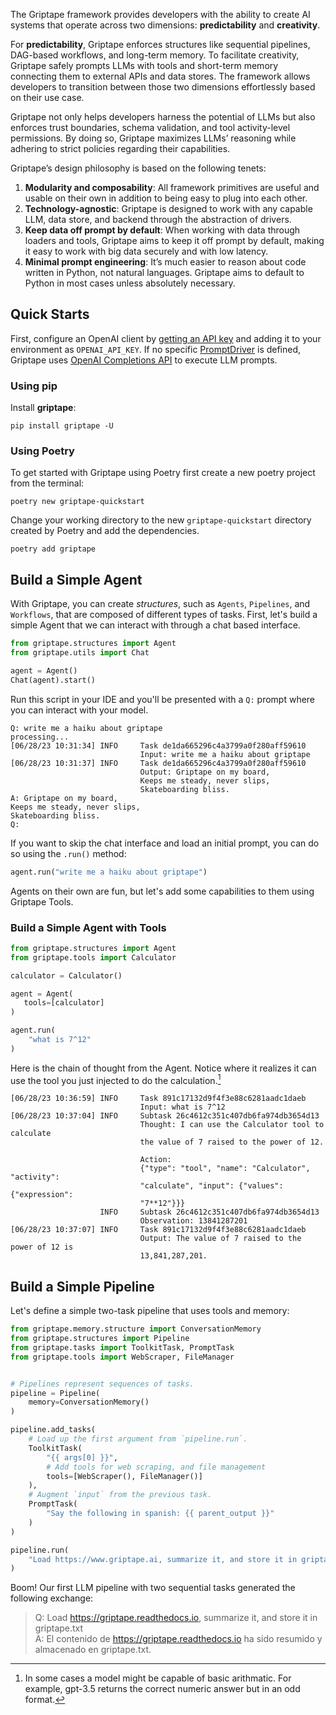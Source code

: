 The Griptape framework provides developers with the ability to create AI systems that operate across two dimensions: **predictability** and **creativity**. 

For **predictability**, Griptape enforces structures like sequential pipelines, DAG-based workflows, and long-term memory. To facilitate creativity, Griptape safely prompts LLMs with tools and short-term memory connecting them to external APIs and data stores. The framework allows developers to transition between those two dimensions effortlessly based on their use case.

Griptape not only helps developers harness the potential of LLMs but also enforces trust boundaries, schema validation, and tool activity-level permissions. By doing so, Griptape maximizes LLMs’ reasoning while adhering to strict policies regarding their capabilities.

Griptape’s design philosophy is based on the following tenets:

1. **Modularity and composability**: All framework primitives are useful and usable on their own in addition to being easy to plug into each other.
2. **Technology-agnostic**: Griptape is designed to work with any capable LLM, data store, and backend through the abstraction of drivers.
3. **Keep data off prompt by default**: When working with data through loaders and tools, Griptape aims to keep it off prompt by default, making it easy to work with big data securely and with low latency.
4. **Minimal prompt engineering**: It’s much easier to reason about code written in Python, not natural languages. Griptape aims to default to Python in most cases unless absolutely necessary.

## Quick Starts

First, configure an OpenAI client by [getting an API key](https://beta.openai.com/account/api-keys) and adding it to your environment as `OPENAI_API_KEY`. If no specific [PromptDriver](structures/prompt-drivers.md) is defined, Griptape uses [OpenAI Completions API](https://platform.openai.com/docs/guides/completion) to execute LLM prompts. 

### Using pip

Install **griptape**:

```
pip install griptape -U
```

### Using Poetry

To get started with Griptape using Poetry first create a new poetry project from the terminal: 

```
poetry new griptape-quickstart
```

Change your working directory to the new `griptape-quickstart` directory created by Poetry and add the dependencies. 

```
poetry add griptape
```
## Build a Simple Agent 
With Griptape, you can create *structures*, such as `Agents`, `Pipelines`, and `Workflows`, that are composed of different types of tasks. First, let's build a simple Agent that we can interact with through a chat based interface. 

```python
from griptape.structures import Agent
from griptape.utils import Chat

agent = Agent()
Chat(agent).start()
```
Run this script in your IDE and you'll be presented with a `Q:` prompt where you can interact with your model. 
```
Q: write me a haiku about griptape 
processing...
[06/28/23 10:31:34] INFO     Task de1da665296c4a3799a0f280aff59610              
                             Input: write me a haiku about griptape             
[06/28/23 10:31:37] INFO     Task de1da665296c4a3799a0f280aff59610              
                             Output: Griptape on my board,                      
                             Keeps me steady, never slips,                      
                             Skateboarding bliss.                               
A: Griptape on my board,
Keeps me steady, never slips,
Skateboarding bliss.
Q: 
```
If you want to skip the chat interface and load an initial prompt, you can do so using the `.run()` method: 

```python
agent.run("write me a haiku about griptape")
```
Agents on their own are fun, but let's add some capabilities to them using Griptape Tools. 
### Build a Simple Agent with Tools 

```python
from griptape.structures import Agent
from griptape.tools import Calculator

calculator = Calculator()

agent = Agent(
   tools=[calculator]
)

agent.run(
    "what is 7^12"
)
```
Here is the chain of thought from the Agent. Notice where it realizes it can use the tool you just injected to do the calculation.[^1] 
[^1]: In some cases a model might be capable of basic arithmatic. For example, gpt-3.5 returns the correct numeric answer but in an odd format.

```
[06/28/23 10:36:59] INFO     Task 891c17132d9f4f3e88c6281aadc1daeb              
                             Input: what is 7^12                                
[06/28/23 10:37:04] INFO     Subtask 26c4612c351c407db6fa974db3654d13           
                             Thought: I can use the Calculator tool to calculate
                             the value of 7 raised to the power of 12.          
                                                                                
                             Action:                                            
                             {"type": "tool", "name": "Calculator", "activity": 
                             "calculate", "input": {"values": {"expression":    
                             "7**12"}}}                                         
                    INFO     Subtask 26c4612c351c407db6fa974db3654d13           
                             Observation: 13841287201                           
[06/28/23 10:37:07] INFO     Task 891c17132d9f4f3e88c6281aadc1daeb              
                             Output: The value of 7 raised to the power of 12 is
                             13,841,287,201.   
```

## Build a Simple Pipeline

Let's define a simple two-task pipeline that uses tools and memory:

```python
from griptape.memory.structure import ConversationMemory
from griptape.structures import Pipeline
from griptape.tasks import ToolkitTask, PromptTask
from griptape.tools import WebScraper, FileManager


# Pipelines represent sequences of tasks.
pipeline = Pipeline(
    memory=ConversationMemory()
)

pipeline.add_tasks(
    # Load up the first argument from `pipeline.run`.
    ToolkitTask(
        "{{ args[0] }}",
        # Add tools for web scraping, and file management
        tools=[WebScraper(), FileManager()]
    ),
    # Augment `input` from the previous task.
    PromptTask(
        "Say the following in spanish: {{ parent_output }}"
    )
)

pipeline.run(
    "Load https://www.griptape.ai, summarize it, and store it in griptape.txt"
)
```

Boom! Our first LLM pipeline with two sequential tasks generated the following exchange:

> Q: Load https://griptape.readthedocs.io, summarize it, and store it in griptape.txt  
> A: El contenido de https://griptape.readthedocs.io ha sido resumido y almacenado en griptape.txt.
